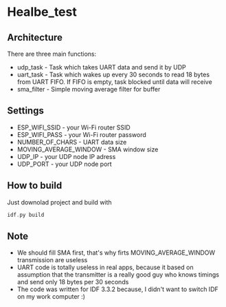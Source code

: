 #  Healbe_test

## Architecture
There are three main functions: 
- udp_task - Task which takes UART data and send it by UDP
- uart_task - Task which wakes up every 30 seconds to read 18 bytes from UART FIFO. If FIFO is empty, task blocked until data will receive 
- sma_filter - Simple moving average filter for buffer

## Settings
- ESP_WIFI_SSID - your Wi-Fi router SSID
- ESP_WIFI_PASS - your Wi-Fi router password
- NUMBER_OF_CHARS - UART data size
- MOVING_AVERAGE_WINDOW - SMA window size
- UDP_IP - your UDP node IP adress
- UDP_PORT - your UDP node port

## How to build
Just downolad project and build with
```c
idf.py build
```
## Note
- We should fill SMA first, that's why firts MOVING_AVERAGE_WINDOW transmission are useless
- UART code is totally useless in real apps, because it based on assumption that the transmitter is a really good guy who knows timings and send only 18 bytes per 30 seconds
- The code was written for IDF 3.3.2 because, I didn't want to switch IDF on my work computer :)
